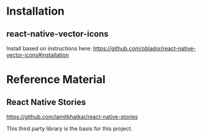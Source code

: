 # Installation

## react-native-vector-icons

Install based on instructions here: https://github.com/oblador/react-native-vector-icons#installation

# Reference Material

## React Native Stories

https://github.com/iamitkhatkar/react-native-stories

This third party library is the basis for this project.
